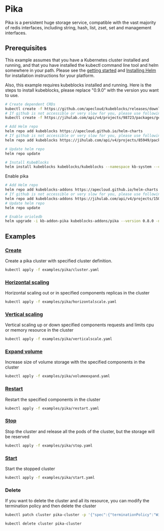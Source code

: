 # Pika

Pika is a persistent huge storage service, compatible with the vast majority of redis interfaces, including string, hash, list, zset, set and management interfaces.

## Prerequisites

This example assumes that you have a Kubernetes cluster installed and running, and that you have installed the kubectl command line tool and helm somewhere in your path. Please see the [getting started](https://kubernetes.io/docs/setup/)  and [Installing Helm](https://helm.sh/docs/intro/install/) for installation instructions for your platform.

Also, this example requires kubeblocks installed and running. Here is the steps to install kubeblocks, please replace "0.9.0" with the version you want to use.
```bash
# Create dependent CRDs
kubectl create -f https://github.com/apecloud/kubeblocks/releases/download/v0.9.0/kubeblocks_crds.yaml
# If github is not accessible or very slow for you, please use following command instead
kubectl create -f https://jihulab.com/api/v4/projects/98723/packages/generic/kubeblocks/v0.9.0/kubeblocks_crds.yaml

# Add Helm repo 
helm repo add kubeblocks https://apecloud.github.io/helm-charts
# If github is not accessible or very slow for you, please use following repo instead
helm repo add kubeblocks https://jihulab.com/api/v4/projects/85949/packages/helm/stable

# Update helm repo
helm repo update

# Install KubeBlocks
helm install kubeblocks kubeblocks/kubeblocks --namespace kb-system --create-namespace --version="0.9.0"
```
Enable pika
```bash
# Add Helm repo 
helm repo add kubeblocks-addons https://apecloud.github.io/helm-charts
# If github is not accessible or very slow for you, please use following repo instead
helm repo add kubeblocks-addons https://jihulab.com/api/v4/projects/150246/packages/helm/stable
# Update helm repo
helm repo update

# Enable orioledb 
helm upgrade -i kb-addon-pika kubeblocks-addons/pika --version 0.8.0 -n kb-system
``` 
 

## Examples

### [Create](cluster.yaml) 
Create a pika cluster with specified cluster definition.
```bash
kubectl apply -f examples/pika/cluster.yaml
```

### [Horizontal scaling](horizontalscale.yaml)
Horizontal scaling out or in specified components replicas in the cluster
```bash
kubectl apply -f examples/pika/horizontalscale.yaml
```

### [Vertical scaling](verticalscale.yaml)
Vertical scaling up or down specified components requests and limits cpu or memory resource in the cluster
```bash
kubectl apply -f examples/pika/verticalscale.yaml
```

### [Expand volume](volumeexpand.yaml)
Increase size of volume storage with the specified components in the cluster
```bash
kubectl apply -f examples/pika/volumeexpand.yaml
```

### [Restart](restart.yaml)
Restart the specified components in the cluster
```bash
kubectl apply -f examples/pika/restart.yaml
```

### [Stop](stop.yaml)
Stop the cluster and release all the pods of the cluster, but the storage will be reserved
```bash
kubectl apply -f examples/pika/stop.yaml
```

### [Start](start.yaml)
Start the stopped cluster
```bash
kubectl apply -f examples/pika/start.yaml
````

### Delete
If you want to delete the cluster and all its resource, you can modify the termination policy and then delete the cluster
```bash
kubectl patch cluster pika-cluster -p '{"spec":{"terminationPolicy":"WipeOut"}}' --type="merge"

kubectl delete cluster pika-cluster
```
